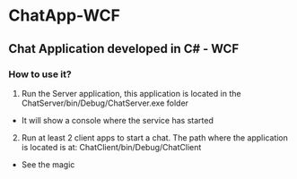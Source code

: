 # ChatApp-WCF
## Chat Application developed in C# - WCF

### How to use it?

1. Run the Server application, this application is located in the ChatServer/bin/Debug/ChatServer.exe folder
  - It will show a console where the service has started
2. Run at least 2 client apps to start a chat. The path where the application is located is at: ChatClient/bin/Debug/ChatClient
  - See the magic

